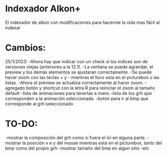 # Indexador Alkon+
 El indexador de alkon con modificaciones para hacerme la vida mas fácil al indexar

# Cambios:
25/1/2023:
 -Ahora hay que indicar con un check si los indices son de versiones viejas (anteriores a la 12.1).
 -La ventana se puede agrandar, el preview y los demás elementos se ajustaran correctamente.
 -Se puede hacer zoom con las teclas + y - mientras el foco esta en el picturebox o las listas.
 -Ahora el preview se actualiza correctamente al hacer zoom.
 -agregado botón y shortcut con la letra R para reiniciar el zoom al tamaño default
 -lista de animaciones para tenerlas a mano
 -lista de los grh que corresponden a la animación seleccionada.
 -botón para ir al bmp que corresponde al grh seleccionado

# TO-DO:
 -mostrar la composición del grh como si fuera el ini en alguna parte.
 -mostrar la posición x e y del mouse mientras está en el picturebox, tanto del bmp como del propio grh
 -mostrar tamaño del bmp en algun sitio
 -etc
